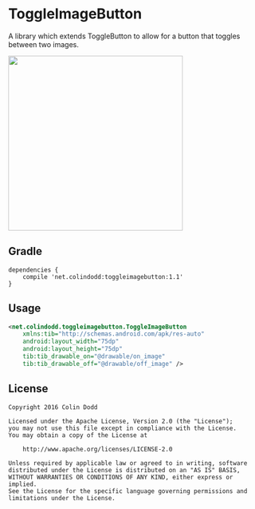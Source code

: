 ToggleImageButton
===============

A library which extends ToggleButton to allow for a button that toggles between two images.

<img src="https://raw.githubusercontent.com/csdodd/ToggleImageButton/master/demo.gif" width="350">

Gradle
------
```
dependencies {
    compile 'net.colindodd:toggleimagebutton:1.1'
}
```

Usage
-----
```xml
<net.colindodd.toggleimagebutton.ToggleImageButton
    xmlns:tib="http://schemas.android.com/apk/res-auto"
    android:layout_width="75dp"
    android:layout_height="75dp"
    tib:tib_drawable_on="@drawable/on_image"
    tib:tib_drawable_off="@drawable/off_image" />
```

License
-------

    Copyright 2016 Colin Dodd

    Licensed under the Apache License, Version 2.0 (the "License");
    you may not use this file except in compliance with the License.
    You may obtain a copy of the License at

        http://www.apache.org/licenses/LICENSE-2.0

    Unless required by applicable law or agreed to in writing, software
    distributed under the License is distributed on an "AS IS" BASIS,
    WITHOUT WARRANTIES OR CONDITIONS OF ANY KIND, either express or implied.
    See the License for the specific language governing permissions and
    limitations under the License.
